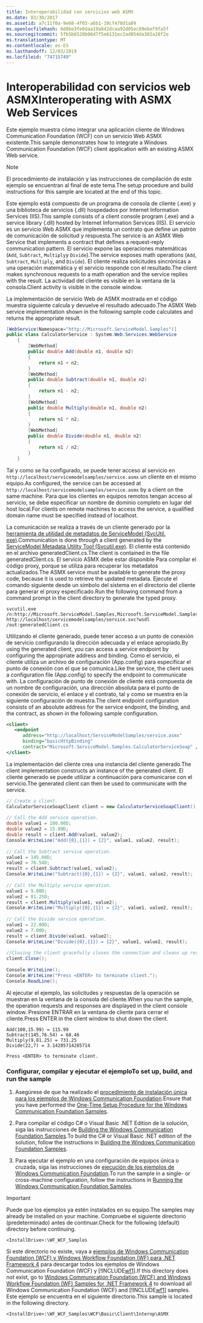 ```yaml
---
title: Interoperabilidad con servicios web ASMX
ms.date: 03/30/2017
ms.assetid: a7c11f0a-9e68-4f03-a6b1-39cf478d1a89
ms.openlocfilehash: 6d8be3fe6daa19a842dcaa92d05ec89ebef9fa5f
ms.sourcegitcommit: 5fb5b6520b06d7f5e6131ec2ad854da302a28f2e
ms.translationtype: MT
ms.contentlocale: es-ES
ms.lasthandoff: 12/03/2019
ms.locfileid: "74715749"
---
```

# <a name="interoperating-with-asmx-web-services"></a><span data-ttu-id="14319-102">Interoperabilidad con servicios web ASMX</span><span class="sxs-lookup"><span data-stu-id="14319-102">Interoperating with ASMX Web Services</span></span>
<span data-ttu-id="14319-103">Este ejemplo muestra cómo integrar una aplicación cliente de Windows Communication Foundation (WCF) con un servicio Web ASMX existente.</span><span class="sxs-lookup"><span data-stu-id="14319-103">This sample demonstrates how to integrate a Windows Communication Foundation (WCF) client application with an existing ASMX Web service.</span></span>  
  
> [!NOTE]
> <span data-ttu-id="14319-104">El procedimiento de instalación y las instrucciones de compilación de este ejemplo se encuentran al final de este tema.</span><span class="sxs-lookup"><span data-stu-id="14319-104">The setup procedure and build instructions for this sample are located at the end of this topic.</span></span>  
  
 <span data-ttu-id="14319-105">Este ejemplo está compuesto de un programa de consola de cliente (.exe) y una biblioteca de servicios (.dll) hospedados por Internet Information Services (IIS).</span><span class="sxs-lookup"><span data-stu-id="14319-105">This sample consists of a client console program (.exe) and a service library (.dll) hosted by Internet Information Services (IIS).</span></span> <span data-ttu-id="14319-106">El servicio es un servicio Web ASMX que implementa un contrato que define un patrón de comunicación de solicitud y respuesta.</span><span class="sxs-lookup"><span data-stu-id="14319-106">The service is an ASMX Web Service that implements a contract that defines a request-reply communication pattern.</span></span> <span data-ttu-id="14319-107">El servicio expone las operaciones matemáticas (`Add`, `Subtract`, `Multiply`y `Divide`).</span><span class="sxs-lookup"><span data-stu-id="14319-107">The service exposes math operations (`Add`, `Subtract`, `Multiply`, and `Divide`).</span></span> <span data-ttu-id="14319-108">El cliente realiza solicitudes sincrónicas a una operación matemática y el servicio responde con el resultado.</span><span class="sxs-lookup"><span data-stu-id="14319-108">The client makes synchronous requests to a math operation and the service replies with the result.</span></span> <span data-ttu-id="14319-109">La actividad del cliente es visible en la ventana de la consola.</span><span class="sxs-lookup"><span data-stu-id="14319-109">Client activity is visible in the console window.</span></span>  
  
 <span data-ttu-id="14319-110">La implementación de servicio Web de ASMX mostrada en el código muestra siguiente calcula y devuelve el resultado adecuado.</span><span class="sxs-lookup"><span data-stu-id="14319-110">The ASMX Web service implementation shown in the following sample code calculates and returns the appropriate result.</span></span>  
  
```csharp  
[WebService(Namespace="http://Microsoft.ServiceModel.Samples")]  
public class CalculatorService : System.Web.Services.WebService  
    {  
        [WebMethod]  
        public double Add(double n1, double n2)  
        {  
            return n1 + n2;  
        }  
        [WebMethod]  
        public double Subtract(double n1, double n2)  
        {  
            return n1 - n2;  
        }  
        [WebMethod]  
        public double Multiply(double n1, double n2)  
        {  
            return n1 * n2;  
        }  
        [WebMethod]  
        public double Divide(double n1, double n2)  
        {  
            return n1 / n2;  
        }  
    }  
```  
  
 <span data-ttu-id="14319-111">Tal y como se ha configurado, se puede tener acceso al servicio en `http://localhost/servicemodelsamples/service.asmx` un cliente en el mismo equipo.</span><span class="sxs-lookup"><span data-stu-id="14319-111">As configured, the service can be accessed at `http://localhost/servicemodelsamples/service.asmx` by a client on the same machine.</span></span> <span data-ttu-id="14319-112">Para que los clientes en equipos remotos tengan acceso al servicio, se debe especificar un nombre de dominio completo en lugar del host local.</span><span class="sxs-lookup"><span data-stu-id="14319-112">For clients on remote machines to access the service, a qualified domain name must be specified instead of localhost.</span></span>  
  
 <span data-ttu-id="14319-113">La comunicación se realiza a través de un cliente generado por la [herramienta de utilidad de metadatos de ServiceModel (SvcUtil. exe)](../../../../docs/framework/wcf/servicemodel-metadata-utility-tool-svcutil-exe.md).</span><span class="sxs-lookup"><span data-stu-id="14319-113">Communication is done through a client generated by the [ServiceModel Metadata Utility Tool (Svcutil.exe)](../../../../docs/framework/wcf/servicemodel-metadata-utility-tool-svcutil-exe.md).</span></span> <span data-ttu-id="14319-114">El cliente está contenido en el archivo generatedClient.cs.</span><span class="sxs-lookup"><span data-stu-id="14319-114">The client is contained in the file generatedClient.cs.</span></span> <span data-ttu-id="14319-115">El servicio ASMX debe estar disponible Para compilar el código proxy, porque se utiliza para recuperar los metadatos actualizados.</span><span class="sxs-lookup"><span data-stu-id="14319-115">The ASMX service must be available to generate the proxy code, because it is used to retrieve the updated metadata.</span></span> <span data-ttu-id="14319-116">Ejecute el comando siguiente desde un símbolo del sistema en el directorio del cliente para generar el proxy especificado.</span><span class="sxs-lookup"><span data-stu-id="14319-116">Run the following command from a command prompt in the client directory to generate the typed proxy.</span></span>  
  
```console  
svcutil.exe /n:http://Microsoft.ServiceModel.Samples,Microsoft.ServiceModel.Samples http://localhost/servicemodelsamples/service.svc?wsdl /out:generatedClient.cs  
```  
  
 <span data-ttu-id="14319-117">Utilizando el cliente generado, puede tener acceso a un punto de conexión de servicio configurando la dirección adecuada y el enlace apropiado.</span><span class="sxs-lookup"><span data-stu-id="14319-117">By using the generated client, you can access a service endpoint by configuring the appropriate address and binding.</span></span> <span data-ttu-id="14319-118">Como el servicio, el cliente utiliza un archivo de configuración (App.config) para especificar el punto de conexión con el que se comunica.</span><span class="sxs-lookup"><span data-stu-id="14319-118">Like the service, the client uses a configuration file (App.config) to specify the endpoint to communicate with.</span></span> <span data-ttu-id="14319-119">La configuración de punto de conexión de cliente está compuesta de un nombre de configuración, una dirección absoluta para el punto de conexión de servicio, el enlace y el contrato, tal y como se muestra en la siguiente configuración de muestra.</span><span class="sxs-lookup"><span data-stu-id="14319-119">The client endpoint configuration consists of an absolute address for the service endpoint, the binding, and the contract, as shown in the following sample configuration.</span></span>  
  
```xml  
<client>  
   <endpoint   
      address="http://localhost/ServiceModelSamples/service.asmx"   
      binding="basicHttpBinding"   
      contract="Microsoft.ServiceModel.Samples.CalculatorServiceSoap" />  
</client>  
```  
  
 <span data-ttu-id="14319-120">La implementación del cliente crea una instancia del cliente generado.</span><span class="sxs-lookup"><span data-stu-id="14319-120">The client implementation constructs an instance of the generated client.</span></span> <span data-ttu-id="14319-121">El cliente generado se puede utilizar a continuación para comunicarse con el servicio.</span><span class="sxs-lookup"><span data-stu-id="14319-121">The generated client can then be used to communicate with the service.</span></span>  
  
```csharp  
// Create a client.  
CalculatorServiceSoapClient client = new CalculatorServiceSoapClient();  
  
// Call the Add service operation.  
double value1 = 100.00D;  
double value2 = 15.99D;  
double result = client.Add(value1, value2);  
Console.WriteLine("Add({0},{1}) = {2}", value1, value2, result);  
  
// Call the Subtract service operation.  
value1 = 145.00D;  
value2 = 76.54D;  
result = client.Subtract(value1, value2);  
Console.WriteLine("Subtract({0},{1}) = {2}", value1, value2, result);  
  
// Call the Multiply service operation.  
value1 = 9.00D;  
value2 = 81.25D;  
result = client.Multiply(value1, value2);  
Console.WriteLine("Multiply({0},{1}) = {2}", value1, value2, result);  
  
// Call the Divide service operation.  
value1 = 22.00D;  
value2 = 7.00D;  
result = client.Divide(value1, value2);  
Console.WriteLine("Divide({0},{1}) = {2}", value1, value2, result);  
  
//Closing the client gracefully closes the connection and cleans up resources.  
client.Close();  
  
Console.WriteLine();  
Console.WriteLine("Press <ENTER> to terminate client.");  
Console.ReadLine();  
```  
  
 <span data-ttu-id="14319-122">Al ejecutar el ejemplo, las solicitudes y respuestas de la operación se muestran en la ventana de la consola del cliente.</span><span class="sxs-lookup"><span data-stu-id="14319-122">When you run the sample, the operation requests and responses are displayed in the client console window.</span></span> <span data-ttu-id="14319-123">Presione ENTRAR en la ventana de cliente para cerrar el cliente.</span><span class="sxs-lookup"><span data-stu-id="14319-123">Press ENTER in the client window to shut down the client.</span></span>  
  
```console
Add(100,15.99) = 115.99  
Subtract(145,76.54) = 68.46  
Multiply(9,81.25) = 731.25  
Divide(22,7) = 3.14285714285714  
  
Press <ENTER> to terminate client.  
```  
  
### <a name="to-set-up-build-and-run-the-sample"></a><span data-ttu-id="14319-124">Configurar, compilar y ejecutar el ejemplo</span><span class="sxs-lookup"><span data-stu-id="14319-124">To set up, build, and run the sample</span></span>  
  
1. <span data-ttu-id="14319-125">Asegúrese de que ha realizado el [procedimiento de instalación única para los ejemplos de Windows Communication Foundation](../../../../docs/framework/wcf/samples/one-time-setup-procedure-for-the-wcf-samples.md).</span><span class="sxs-lookup"><span data-stu-id="14319-125">Ensure that you have performed the [One-Time Setup Procedure for the Windows Communication Foundation Samples](../../../../docs/framework/wcf/samples/one-time-setup-procedure-for-the-wcf-samples.md).</span></span>  
  
2. <span data-ttu-id="14319-126">Para compilar el código C# o Visual Basic .NET Edition de la solución, siga las instrucciones de [Building the Windows Communication Foundation Samples](../../../../docs/framework/wcf/samples/building-the-samples.md).</span><span class="sxs-lookup"><span data-stu-id="14319-126">To build the C# or Visual Basic .NET edition of the solution, follow the instructions in [Building the Windows Communication Foundation Samples](../../../../docs/framework/wcf/samples/building-the-samples.md).</span></span>  
  
3. <span data-ttu-id="14319-127">Para ejecutar el ejemplo en una configuración de equipos única o cruzada, siga las instrucciones de [ejecución de los ejemplos de Windows Communication Foundation](../../../../docs/framework/wcf/samples/running-the-samples.md).</span><span class="sxs-lookup"><span data-stu-id="14319-127">To run the sample in a single- or cross-machine configuration, follow the instructions in [Running the Windows Communication Foundation Samples](../../../../docs/framework/wcf/samples/running-the-samples.md).</span></span>  
  
> [!IMPORTANT]
> <span data-ttu-id="14319-128">Puede que los ejemplos ya estén instalados en su equipo.</span><span class="sxs-lookup"><span data-stu-id="14319-128">The samples may already be installed on your machine.</span></span> <span data-ttu-id="14319-129">Compruebe el siguiente directorio (predeterminado) antes de continuar.</span><span class="sxs-lookup"><span data-stu-id="14319-129">Check for the following (default) directory before continuing.</span></span>  
>   
> `<InstallDrive>:\WF_WCF_Samples`  
>   
> <span data-ttu-id="14319-130">Si este directorio no existe, vaya a [ejemplos de Windows Communication Foundation (WCF) y Windows Workflow Foundation (WF) para .NET Framework 4](https://www.microsoft.com/download/details.aspx?id=21459) para descargar todos los ejemplos de Windows Communication Foundation (WCF) y [!INCLUDE[wf1](../../../../includes/wf1-md.md)].</span><span class="sxs-lookup"><span data-stu-id="14319-130">If this directory does not exist, go to [Windows Communication Foundation (WCF) and Windows Workflow Foundation (WF) Samples for .NET Framework 4](https://www.microsoft.com/download/details.aspx?id=21459) to download all Windows Communication Foundation (WCF) and [!INCLUDE[wf1](../../../../includes/wf1-md.md)] samples.</span></span> <span data-ttu-id="14319-131">Este ejemplo se encuentra en el siguiente directorio.</span><span class="sxs-lookup"><span data-stu-id="14319-131">This sample is located in the following directory.</span></span>  
>   
> `<InstallDrive>:\WF_WCF_Samples\WCF\Basic\Client\Interop\ASMX`  
